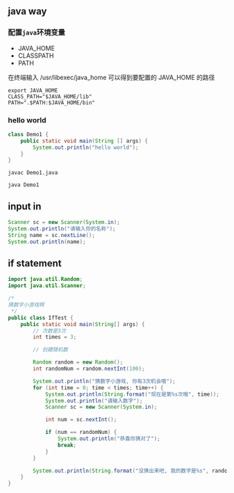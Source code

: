 ## java way

### 配置`java`环境变量

- JAVA_HOME
- CLASSPATH
- PATH

在终端输入  /usr/libexec/java_home  可以得到要配置的 JAVA_HOME 的路径

```
export JAVA_HOME
CLASS_PATH="$JAVA_HOME/lib"
PATH=".$PATH:$JAVA_HOME/bin"
```

### hello world

```java
class Demo1 {
    public static void main(String [] args) {
        System.out.println("hello world");
    }
}
```

```
javac Demo1.java

java Demo1
```

## input in

```java
Scanner sc = new Scanner(System.in);
System.out.println("请输入你的名称");
String name = sc.nextLine();
System.out.println(name);
```

## if statement

```java
import java.util.Random;
import java.util.Scanner;

/*
猜数字小游戏啊
 */
public class IfTest {
    public static void main(String[] args) {
        // 次数是3次
        int times = 3;

        // 创建随机数

        Random random = new Random();
        int randomNum = random.nextInt(100);

        System.out.println("猜数字小游戏, 你有3次机会哦");
        for (int time = 0; time < times; time++) {
            System.out.println(String.format("现在是第%s次哦", time));
            System.out.println("请输入数字");
            Scanner sc = new Scanner(System.in);

            int num = sc.nextInt();

            if (num == randomNum) {
                System.out.println("恭喜你猜对了");
                break;
            }
        }

        System.out.println(String.format("没猜出来吧, 我的数字是%s", randomNum));
    }
}
```